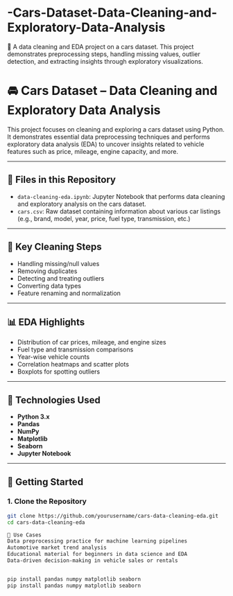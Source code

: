 # -Cars-Dataset-Data-Cleaning-and-Exploratory-Data-Analysis
🚗 A data cleaning and EDA project on a cars dataset. This project demonstrates preprocessing steps, handling missing values, outlier detection, and extracting insights through exploratory visualizations.
# 🚘 Cars Dataset – Data Cleaning and Exploratory Data Analysis

This project focuses on cleaning and exploring a cars dataset using Python. It demonstrates essential data preprocessing techniques and performs exploratory data analysis (EDA) to uncover insights related to vehicle features such as price, mileage, engine capacity, and more.

---

## 📁 Files in this Repository

- `data-cleaning-eda.ipynb`: Jupyter Notebook that performs data cleaning and exploratory analysis on the cars dataset.
- `cars.csv`: Raw dataset containing information about various car listings (e.g., brand, model, year, price, fuel type, transmission, etc.)

---

## 🧽 Key Cleaning Steps

- Handling missing/null values
- Removing duplicates
- Detecting and treating outliers
- Converting data types
- Feature renaming and normalization

---

## 📊 EDA Highlights

- Distribution of car prices, mileage, and engine sizes
- Fuel type and transmission comparisons
- Year-wise vehicle counts
- Correlation heatmaps and scatter plots
- Boxplots for spotting outliers

---

## 🧰 Technologies Used

- **Python 3.x**
- **Pandas**
- **NumPy**
- **Matplotlib**
- **Seaborn**
- **Jupyter Notebook**

---

## 🚀 Getting Started

### 1. Clone the Repository
```bash
git clone https://github.com/yourusername/cars-data-cleaning-eda.git
cd cars-data-cleaning-eda

📌 Use Cases
Data preprocessing practice for machine learning pipelines
Automotive market trend analysis
Educational material for beginners in data science and EDA
Data-driven decision-making in vehicle sales or rentals


pip install pandas numpy matplotlib seaborn
pip install pandas numpy matplotlib seaborn
